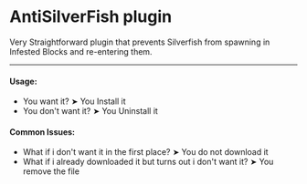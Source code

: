 # AntiSilverFish plugin

Very Straightforward plugin that prevents Silverfish from spawning in Infested Blocks and re-entering them.

---

#### **Usage:**
- You want it? ➤ You Install it
- You don't want it? ➤ You Uninstall it

#### **Common Issues:**
- What if i don't want it in the first place? ➤ You do not download it
- What if i already downloaded it but turns out i don't want it? ➤ You remove the file
